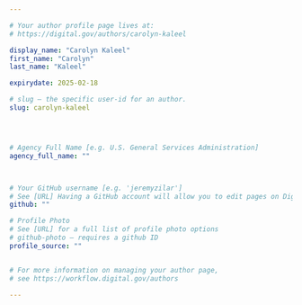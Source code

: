 ```yaml
---

# Your author profile page lives at:
# https://digital.gov/authors/carolyn-kaleel

display_name: "Carolyn Kaleel"
first_name: "Carolyn"
last_name: "Kaleel"

expirydate: 2025-02-18

# slug — the specific user-id for an author.
slug: carolyn-kaleel




# Agency Full Name [e.g. U.S. General Services Administration]
agency_full_name: ""



# Your GitHub username [e.g. 'jeremyzilar']
# See [URL] Having a GitHub account will allow you to edit pages on DigitalGov. The image used in your GitHub account can also be used to populate your digital.gov profile photo.
github: ""

# Profile Photo
# See [URL] for a full list of profile photo options
# github-photo — requires a github ID
profile_source: ""


# For more information on managing your author page,
# see https://workflow.digital.gov/authors

---
```

